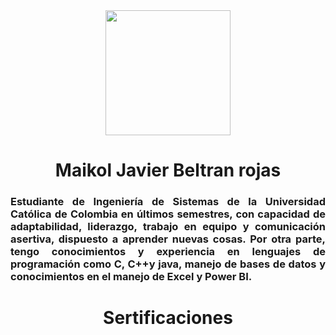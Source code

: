 <div id="header" align="center">
    <img src="https://media.licdn.com/dms/image/C4E03AQGsRRIcPo6xmg/profile-displayphoto-shrink_800_800/0/1634824410772?e=1683158400&v=beta&t=mDp49JDdHX4EjOnen_DP9h3yH7LtcshR_vd4G8Sfk2c" width="200" />
    <h1 align="center">Maikol Javier Beltran rojas </h1>
    <h3 align="justify">Estudiante   de   Ingeniería   de   Sistemas de la Universidad Católica de Colombia en últimos semestres, con capacidad de adaptabilidad, liderazgo, trabajo en equipo y comunicación asertiva, dispuesto a aprender nuevas cosas. Por otra parte, tengo conocimientos y experiencia   en   lenguajes   de programación como C, C++y java, manejo de bases de datos y conocimientos en el manejo de  Excel y Power BI.
</h3>
    
<h1>Sertificaciones</h1>    
    

</div>

